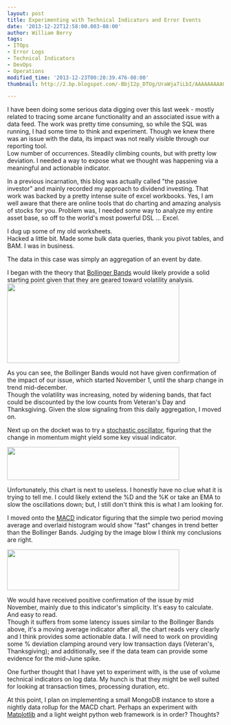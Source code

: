 ```yaml
---
layout: post
title: Experimenting with Technical Indicators and Error Events
date: '2013-12-22T12:58:00.003-08:00'
author: William Berry
tags:
- ITOps
- Error Logs
- Technical Indicators
- DevOps
- Operations
modified_time: '2013-12-23T00:20:39.476-08:00'
thumbnail: http://2.bp.blogspot.com/-BbjI2p_DTUg/UraWja7iLbI/AAAAAAAAAQY/Dw9ZX7Gno7E/s72-c/SnipImage.JPG

---
```


I have been doing some serious data digging over this last week - mostly 
related to tracing some arcane functionality and an associated issue with a 
data feed.  The work was pretty time consuming, so while the SQL was running, 
I had some time to think and experiment.  Though we knew there was an issue 
with the data, its impact was not really visible through our reporting tool.  
Low number of occurrences. Steadily climbing counts, but with pretty low 
deviation.  I needed a way to expose what we thought was happening via a 
meaningful and actionable indicator.

In a previous 
incarnation, this blog was actually called "the passive investor" and mainly 
recorded my approach to dividend investing.  That work was backed by a pretty 
intense suite of excel workbooks.  Yes, I am well aware that there are online 
tools that do charting and amazing analysis of stocks for you.  Problem was, I 
needed some way to analyze my entire asset base, so off to the world's most 
powerful DSL … Excel.  

I dug up some of my old worksheets.  
Hacked a little bit.  Made some bulk data queries, thank you pivot tables, and 
BAM.  I was in business.  

The data in this case was simply an aggregation of an event by date.  

I began with the theory that 
[Bollinger Bands](http://en.wikipedia.org/wiki/Bollinger_Bands) would likely 
provide a solid starting point given that they are geared toward volatility 
analysis. 
[<img border="0" height="185" src="http://2.bp.blogspot.com/-BbjI2p_DTUg/UraWja7iLbI/AAAAAAAAAQY/Dw9ZX7Gno7E/s400/SnipImage.JPG" width="400">](http://2.bp.blogspot.com/-BbjI2p_DTUg/UraWja7iLbI/AAAAAAAAAQY/Dw9ZX7Gno7E/s1600/SnipImage.JPG)

As you can see, the 
Bollinger Bands would not have given confirmation of the impact of our issue, 
which started November 1,  until the sharp change in trend mid-december.  
Though the volatility was increasing, noted by widening bands, that fact could 
be discounted by the low counts from Veteran's Day and Thanksgiving.  Given 
the slow signaling from this daily aggregation, I moved on.

Next up on the docket was to try a [stochastic oscillator](http://en.wikipedia.org/wiki/Stochastic_oscillator), figuring that 
the change in momentum might yield some key visual indicator.

[<img border="0" height="77" src="http://2.bp.blogspot.com/-qr0uPhUzza4/UraYA5ULuLI/AAAAAAAAAQk/Ibqlj3D0pjo/s400/SnipImage1.JPG" width="400">](http://2.bp.blogspot.com/-qr0uPhUzza4/UraYA5ULuLI/AAAAAAAAAQk/Ibqlj3D0pjo/s1600/SnipImage1.JPG)

Unfortunately, this 
chart is next to useless.  I honestly have no clue what it is trying to tell 
me.  I could likely extend the %D and the %K or take an EMA to slow the 
oscillations down; but, I still don't think this is what I am looking for. 


I moved onto the [MACD](http://en.wikipedia.org/wiki/MACD) indicator figuring that the simple 
two period moving average and overlaid histogram would show "fast" changes in 
trend better than the Bollinger Bands.  Judging by the image blow I think my 
conclusions are right.  

[<img border="0" height="95" src="http://4.bp.blogspot.com/-udrAzAb35nk/UraZdsOelGI/AAAAAAAAAQw/L4y1QtuM6y4/s400/SnipImage2.JPG" width="400">](http://4.bp.blogspot.com/-udrAzAb35nk/UraZdsOelGI/AAAAAAAAAQw/L4y1QtuM6y4/s1600/SnipImage2.JPG)

We would have received positive confirmation of the issue by mid November, mainly due to 
this indicator's simplicity.  It's easy to calculate. And easy to read.  
Though it suffers from some latency issues similar to the Bollinger Bands 
above, it's a moving average indicator after all, the chart reads very clearly 
and I think provides some actionable data.  I will need to work on providing 
some % deviation clamping around very low transaction days (Veteran's, 
Thanksgiving); and additionally, see if the data team can provide some 
evidence for the mid-June spike.

One further thought that I have yet to experiment with, is the use of 
volume technical indicators on log data.  My hunch is that they might be well 
suited for looking at transaction times, processing duration, etc. 

At this point, I plan 
on implementing a small MongoDB instance to store a nightly data rollup for 
the MACD chart.  Perhaps an experiment with 
[Matplotlib](http://matplotlib.sourceforge.net/) and a light weight python web 
framework is in order?  Thoughts?  
